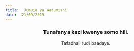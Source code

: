 ```yaml
---
title:  Jumuia ya Watumishi
date:  21/09/2019
---
```


### <center>Tunafanya kazi kwenye somo hili.</center>
<center>Tafadhali   rudi baadaye.</center>